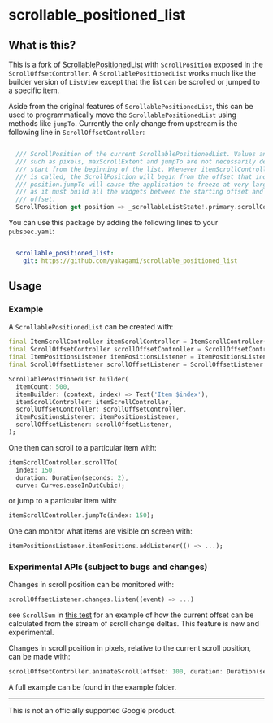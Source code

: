 # scrollable_positioned_list

## What is this?

This is a fork of  [ScrollablePositionedList](https://pub.dev/packages/scrollable_positioned_list) with `ScrollPosition` exposed in the `ScrollOffsetController`. A `ScrollablePositionedList` works much like the builder version of `ListView` except that the list can be scrolled or jumped to a specific item.

Aside from the original features of `ScrollablePositionedList`, this can be used to programmatically move the `ScrollablePositionedList` using methods like `jumpTo`. Currently the only change from upstream is the following line in `ScrollOffsetController`:

```dart

  /// ScrollPosition of the current ScrollablePositionedList. Values and methods
  /// such as pixels, maxScrollExtent and jumpTo are not necessarily defined to
  /// start from the beginning of the list. Whenever itemScrollController.jumpTo
  /// is called, the ScrollPosition will begin from the offset that index.
  /// position.jumpTo will cause the application to freeze at very large values
  /// as it must build all the widgets between the starting offset and the ending
  /// offset.
  ScrollPosition get position => _scrollableListState!.primary.scrollController.position;

```

You can use this package by adding the following lines to your `pubspec.yaml`:

```yml

  scrollable_positioned_list:
    git: https://github.com/yakagami/scrollable_positioned_list

```

## Usage

### Example

A `ScrollablePositionedList` can be created with:

```dart
final ItemScrollController itemScrollController = ItemScrollController();
final ScrollOffsetController scrollOffsetController = ScrollOffsetController();
final ItemPositionsListener itemPositionsListener = ItemPositionsListener.create();
final ScrollOffsetListener scrollOffsetListener = ScrollOffsetListener.create()

ScrollablePositionedList.builder(
  itemCount: 500,
  itemBuilder: (context, index) => Text('Item $index'),
  itemScrollController: itemScrollController,
  scrollOffsetController: scrollOffsetController,
  itemPositionsListener: itemPositionsListener,
  scrollOffsetListener: scrollOffsetListener,
);
```

One then can scroll to a particular item with:

```dart
itemScrollController.scrollTo(
  index: 150,
  duration: Duration(seconds: 2),
  curve: Curves.easeInOutCubic);
```

or jump to a particular item with:

```dart
itemScrollController.jumpTo(index: 150);
```

One can monitor what items are visible on screen with:

```dart
itemPositionsListener.itemPositions.addListener(() => ...);
```

### Experimental APIs (subject to bugs and changes)

Changes in scroll position can be monitored with:

```dart
scrollOffsetListener.changes.listen((event) => ...)
```

see `ScrollSum` in [this test](test/scroll_offset_listener_test.dart) for an example of how the current offset can be 
calculated from the stream of scroll change deltas.  This feature is new and experimental.

Changes in scroll position in pixels, relative to the current scroll position, can be made with:

```dart
scrollOffsetController.animateScroll(offset: 100, duration: Duration(seconds: 1));
```

A full example can be found in the example folder.

--------------------------------------------------------------------------------

This is not an officially supported Google product.
